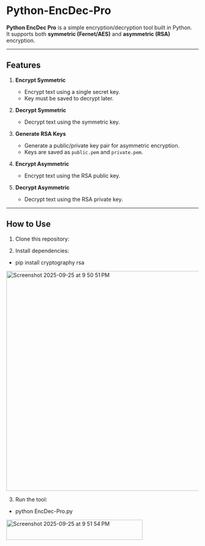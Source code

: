 # Python-EncDec-Pro

**Python EncDec Pro** is a simple encryption/decryption tool built in Python.  
It supports both **symmetric (Fernet/AES)** and **asymmetric (RSA)** encryption.  

---

## Features

1. **Encrypt Symmetric**  
   - Encrypt text using a single secret key.  
   - Key must be saved to decrypt later.  

2. **Decrypt Symmetric**  
   - Decrypt text using the symmetric key.  

3. **Generate RSA Keys**  
   - Generate a public/private key pair for asymmetric encryption.  
   - Keys are saved as `public.pem` and `private.pem`.  

4. **Encrypt Asymmetric**  
   - Encrypt text using the RSA public key.  

5. **Decrypt Asymmetric**  
   - Decrypt text using the RSA private key.  

---

## How to Use

1. Clone this repository:

2.	Install dependencies:  
- pip install cryptography rsa
  
   
<img width="1118" height="577" alt="Screenshot 2025-09-25 at 9 50 51 PM" src="https://github.com/user-attachments/assets/2d79faca-4237-45bc-a4cb-2dddf4efe1c4" />  



3.	Run the tool:  
- python EncDec-Pro.py  

<img width="357" height="53" alt="Screenshot 2025-09-25 at 9 51 54 PM" src="https://github.com/user-attachments/assets/5a799fdb-93fc-4c12-9d4f-207e5c6d7cf7" />





